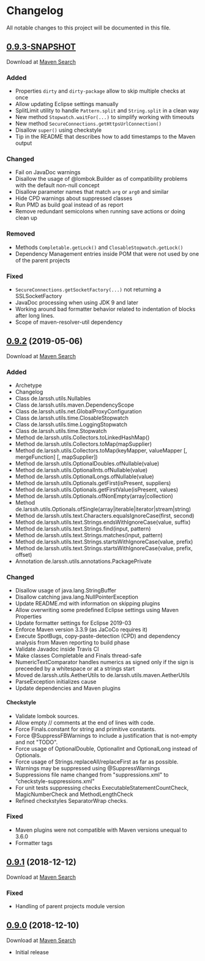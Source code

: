 # Changelog
All notable changes to this project will be documented in this file.

<a name="0.9.3"></a>

## [0.9.3-SNAPSHOT](https://github.com/lars-sh/parent/compare/dcd5e2319393a95ac13db6ad55d6baf2a1cd7d31...master)

Download at [Maven Search](https://search.maven.org/search?q=g:de.lars-sh%20AND%20%28a:parent%20a:parent-archetype%20a:root%20a:utils%20a:utils-annotations%20a:utils-test%29%20AND%20v:0.9.3)

### Added
* Properties `dirty` and `dirty-package` allow to skip multiple checks at once
* Allow updating Eclipse settings manually
* SplitLimit utility to handle `Pattern.split` and `String.split` in a clean way
* New method `Stopwatch.waitFor(...)` to simplify working with timeouts
* New method `SecureConnections.getHttpsUrlConnection()`
* Disallow `super()` using checkstyle
* Tip in the README that describes how to add timestamps to the Maven output

### Changed
* Fail on JavaDoc warnings
* Disallow the usage of @lombok.Builder as of compatibility problems with the default non-null concept
* Disallow parameter names that match `arg` or `arg0` and similar
* Hide CPD warnings about suppressed classes
* Run PMD as build goal instead of as report
* Remove redundant semicolons when running save actions or doing clean up

### Removed
* Methods `Completable.getLock()` and `ClosableStopwatch.getLock()`
* Dependency Management entries inside POM that were not used by one of the parent projects

### Fixed
* `SecureConnections.getSocketFactory(...)` not returning a SSLSocketFactory
* JavaDoc processing when using JDK 9 and later
* Working around bad formatter behavior related to indentation of blocks after long lines.
* Scope of maven-resolver-util dependency

<a name="0.9.2"></a>

## [0.9.2](https://github.com/lars-sh/parent/compare/3547b85c9a72fd0c10c00be9dd40ceee65fec7cf...dcd5e2319393a95ac13db6ad55d6baf2a1cd7d31) (2019-05-06)

Download at [Maven Search](https://search.maven.org/search?q=g:de.lars-sh%20AND%20%28a:parent%20a:parent-archetype%20a:root%20a:utils%20a:utils-annotations%20a:utils-test%29%20AND%20v:0.9.2)

### Added
* Archetype
* Changelog
* Class de.larssh.utils.Nullables
* Class de.larssh.utils.maven.DependencyScope
* Class de.larssh.utils.net.GlobalProxyConfiguration
* Class de.larssh.utils.time.ClosableStopwatch
* Class de.larssh.utils.time.LoggingStopwatch
* Class de.larssh.utils.time.Stopwatch
* Method de.larssh.utils.Collectors.toLinkedHashMap()
* Method de.larssh.utils.Collectors.toMap(mapSupplier)
* Method de.larssh.utils.Collectors.toMap(keyMapper, valueMapper \[, mergeFunction\] \[, mapSupplier\])
* Method de.larssh.utils.OptionalDoubles.ofNullable(value)
* Method de.larssh.utils.OptionalInts.ofNullable(value)
* Method de.larssh.utils.OptionalLongs.ofNullable(value)
* Method de.larssh.utils.Optionals.getFirst(isPresent, suppliers)
* Method de.larssh.utils.Optionals.getFirstValue(isPresent, values)
* Method de.larssh.utils.Optionals.ofNonEmpty(array|collection)
* Method de.larssh.utils.Optionals.ofSingle(array|iterable|iterator|stream|string)
* Method de.larssh.utils.text.Characters.equalsIgnoreCase(first, second)
* Method de.larssh.utils.text.Strings.endsWithIgnoreCase(value, suffix)
* Method de.larssh.utils.text.Strings.find(input, pattern)
* Method de.larssh.utils.text.Strings.matches(input, pattern)
* Method de.larssh.utils.text.Strings.startsWithIgnoreCase(value, prefix)
* Method de.larssh.utils.text.Strings.startsWithIgnoreCase(value, prefix, offset)
* Annotation de.larssh.utils.annotations.PackagePrivate

### Changed
* Disallow usage of java.lang.StringBuffer
* Disallow catching java.lang.NullPointerException
* Update README.md with information on skipping plugins
* Allow overwriting some predefined Eclipse settings using Maven Properties
* Update formatter settings for Eclipse 2019-03
* Enforce Maven version 3.3.9 (as JaCoCo requires it)
* Execute SpotBugs, copy-paste-detection (CPD) and dependency analysis from Maven reporting to build phase
* Validate Javadoc inside Travis CI
* Make classes Completable and Finals thread-safe
* NumericTextComparator handles numerics as signed only if the sign is preceeded by a whitespace or at a strings start
* Moved de.larssh.utils.AetherUtils to de.larssh.utils.maven.AetherUtils
* ParseException initializes cause
* Update dependencies and Maven plugins

#### Checkstyle
* Validate lombok sources.
* Allow empty // comments at the end of lines with code.
* Force Finals.constant for string and primitive constants.
* Force @SuppressFBWarnings to include a justification that is not-empty and not "TODO".
* Force usage of OptionalDouble, OptionalInt and OptionalLong instead of Optionals.
* Force usage of Strings.replaceAll/replaceFirst as far as possible.
* Warnings may be suppressed using @SuppressWarnings
* Suppressions file name changed from "suppressions.xml" to "checkstyle-suppressions.xml"
* For unit tests suppressing checks ExecutableStatementCountCheck, MagicNumberCheck and MethodLengthCheck
* Refined checkstyles SeparatorWrap checks.

### Fixed
* Maven plugins were not compatible with Maven versions unequal to 3.6.0
* Formatter tags

<a name="0.9.1"></a>

## [0.9.1](https://github.com/lars-sh/parent/compare/55696d71cc8c2946710a803945c0425967e4e83c...3547b85c9a72fd0c10c00be9dd40ceee65fec7cf) (2018-12-12)

Download at [Maven Search](https://search.maven.org/search?q=g:de.lars-sh%20AND%20%28a:parent%20a:root%20a:utils%20a:utils-annotations%20a:utils-test%29%20AND%20v:0.9.1)

### Fixed
* Handling of parent projects module version

<a name="0.9.0"></a>

## [0.9.0](https://github.com/lars-sh/parent/commit/55696d71cc8c2946710a803945c0425967e4e83c) (2018-12-10)

Download at [Maven Search](https://search.maven.org/search?q=g:de.lars-sh%20AND%20%28a:parent%20a:root%20a:utils%20a:utils-annotations%20a:utils-test%29%20AND%20v:0.9.0)

* Initial release
